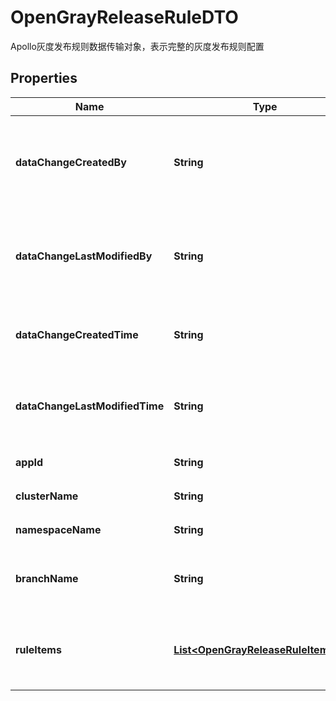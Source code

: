 

# OpenGrayReleaseRuleDTO

Apollo灰度发布规则数据传输对象，表示完整的灰度发布规则配置

## Properties

| Name | Type | Description | Notes |
|------------ | ------------- | ------------- | -------------|
|**dataChangeCreatedBy** | **String** | 灰度规则创建者用户名，记录是谁创建了这个灰度发布规则 |  [optional] |
|**dataChangeLastModifiedBy** | **String** | 灰度规则最后修改者用户名，记录最后一次修改规则的用户 |  [optional] |
|**dataChangeCreatedTime** | **String** | 灰度规则创建时间，ISO 8601格式的时间戳 |  [optional] |
|**dataChangeLastModifiedTime** | **String** | 灰度规则最后修改时间，ISO 8601格式的时间戳 |  [optional] |
|**appId** | **String** | 所属应用的唯一标识符 |  [optional] |
|**clusterName** | **String** | 所属集群的名称 |  [optional] |
|**namespaceName** | **String** | 所属命名空间的名称 |  [optional] |
|**branchName** | **String** | 灰度分支名称，标识灰度发布的分支 |  [optional] |
|**ruleItems** | [**List&lt;OpenGrayReleaseRuleItemDTO&gt;**](OpenGrayReleaseRuleItemDTO.md) | 灰度发布规则项列表，包含具体的灰度规则条件 |  [optional] |
